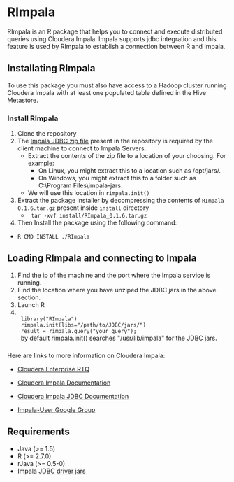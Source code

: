 # RImpala

RImpala is an R package that helps you to connect and execute distributed queries using Cloudera Impala.
Impala supports jdbc integration and this feature is used by RImpala to establish a connection between R and Impala. 

## Installating RImpala

To use this package you must also have access to a Hadoop cluster running Cloudera Impala with at least one populated table defined in the Hive Metastore.
	
### Install RImpala

1. Clone the repository
2. The [Impala JDBC zip file](impala-jdbc-cdh5.zip) present in the repository is required by the client machine to connect to Impala Servers.
    * Extract the contents of the zip file to a location of your choosing. 
	For example:
	  - On Linux, you might extract this to a location such as /opt/jars/.
	  - On Windows, you might extract this to a folder such as C:\Program Files\impala-jars.
   * We will use this location in <code>rimpala.init()</code> 
3. Extract the package installer by decompressing the contents of <code>RImpala-0.1.6.tar.gz</code> present inside <code>install</code> directory
    - <code> tar -xvf install/RImpala_0.1.6.tar.gz </code>
4. Then Install the package using the following command: 
  - <code>R CMD INSTALL ./RImpala</code>

## Loading RImpala and connecting to Impala

1. Find the ip of the machine and the port where the Impala service is running.
2. Find the location where you have unziped the JDBC jars in the above section.
2. Launch R
3. <code>
	library("RImpala")
	rimpala.init(libs="/path/to/JDBC/jars/")
	result = rimpala.query("your query");
	</code>
	by default rimpala.init() searches "/usr/lib/impala" for the JDBC jars.

###
Here are links to more information on Cloudera Impala:

- [Cloudera Enterprise RTQ](http://www.cloudera.com/content/cloudera/en/products/cloudera-enterprise-core/cloudera-enterprise-RTQ.html) 

- [Cloudera Impala Documentation](http://www.cloudera.com/content/support/en/documentation/cloudera-impala/cloudera-impala-documentation-v1-latest.html)

- [Cloudera Impala JDBC Documentation](http://www.cloudera.com/content/cloudera-content/cloudera-docs/Impala/latest/Installing-and-Using-Impala/ciiu_impala_jdbc.html)

- [Impala-User Google Group](https://groups.google.com/a/cloudera.org/forum/?fromgroups#!forum/impala-user)
 
## Requirements
- Java (>= 1.5)
- R (>= 2.7.0)
- rJava (>= 0.5-0)
- Impala [JDBC driver jars](impala-jdbc-cdh5.zip)
